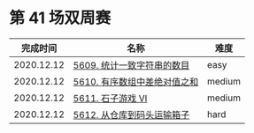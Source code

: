 # 第 41 场双周赛

**完成时间**|**名称**|**难度**
------------|--------|------------
2020.12.12|[5609. 统计一致字符串的数目](./5609.%20统计一致字符串的数目)|easy
2020.12.12|[5610. 有序数组中差绝对值之和](./5610.%20有序数组中差绝对值之和)|medium
2020.12.12|[5611. 石子游戏 VI](./5611.%20石子游戏%20VI)|medium
2020.12.12|[5612. 从仓库到码头运输箱子](./5612.%20从仓库到码头运输箱子)|hard

